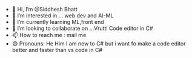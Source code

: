 - 👋 Hi, I’m @Siddhesh Bhatt
- 👀 I’m interested in ... web dev and AI-ML
- 🌱 I’m currently learning ML,front end
- 💞️ I’m looking to collaborate on ...Vrutti Code editor in C#
- 📫 How to reach me : mail me
- 😄 Pronouns: He Him
 I am new to C# but i want fo make a code editor better and faster than  vs code in C# 

<!---
UnboundSB/UnboundSB is a ✨ special ✨ repository because its `README.md` (this file) appears on your GitHub profile.
You can click the Preview link to take a look at your changes.
--->
